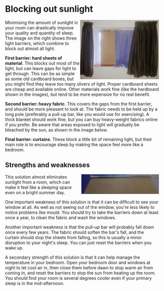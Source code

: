 # Blocking out sunlight

<a href="curtains.jpg"><img src="curtains-thumbnail.jpg" alt="Window obscured by hard sheets, fabric and curtains" title="Three barriers to light" align="right"></a>

Minimising the amount of sunlight in your room can drastically improve your quality and quantity of sleep.  The image on the right shows three light barriers, which combine to block out almost all light.

__First barrier: hard sheets of material__.  This blocks out most of the light, but can leave gaps for light to get through.  This can be as simple as some old cardboard boxes, but you might find they leave too many slivers of light.  Proper cardboard sheets are cheap and available online.  Other materials work fine (like the hardboard shown in the images), but tend to be more expensive for no real benefit.

__Second barrier: heavy fabric__.  This covers the gaps from the first barrier, and should be more pleasant to look at.  The fabric needs to be held up by a long pole (preferably a pull-up bar, like you would use for exercising).  A thick blanket should work fine, but you can buy heavy-weight fabrics online if you prefer.  Be aware that areas exposed to light will gradually be bleached by the sun, as shown in the image below.

__Final barrier: curtains__.  These block a little bit of remaining light, but their main role is to encourage sleep by making the space feel more like a bedroom.

## Strengths and weaknesses

<a href="barriers.jpg"><img src="barriers-thumbnail.jpg" alt="Sheet, fabric and curtains" title="Barriers laid out on the floor" align="right"></a>

This solution almost eliminates sunlight from a room, which can make it feel like a sleeping space even on a bright summer day.

One important weakness of this solution is that it can be difficult to see your window at all.  As well as not seeing out of the window, you're less likely to notice problems like mould.  You should try to take the barriers down at least once a year, to clean the fabric and wash the windows.

Another important weakness is that the pull-up bar will probably fall down once every few years.  The fabric should soften the bar's fall, and the curtain should stop the sheets from falling, so this is usually a minor disruption to your night's sleep.  You can just reset the barriers when you wake up.

A secondary strength of this solution is that it can help manage the temperature in your bedroom.  Open your bedroom door and windows at night to let cool air in, then close them before dawn to stop warm air from coming in, and reset the barriers to stop the sun from heating up the room.  You should find your room is several degrees cooler even if your primary sleep is in the mid-afternoon.
